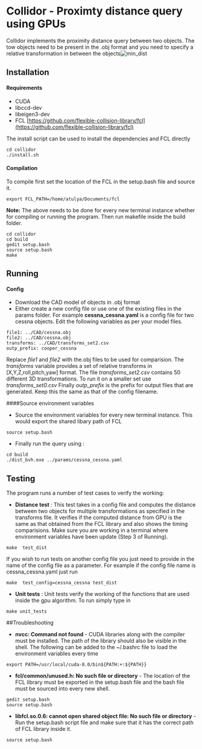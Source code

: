 # Collidor - Proximty distance query using GPUs
Collidor implements the proximity distance query between two objects. The tow objects need to be present in the .obj format and you need to specify a relative transformation in between the objects![min_dist](min_dist.png)

## Installation
#### Requirements
* CUDA
* libccd-dev
* libeigen3-dev
* FCL [https://github.com/flexible-collision-library/fcl](https://github.com/flexible-collision-library/fcl)

The install script can be used to install the dependencies and FCL directly
```
cd collidor
./install.sh
```

#### Compilation
To compile first set the location of the FCL in the setup.bash file and source it. 
```
export FCL_PATH=/home/atulya/Documents/fcl
```
**Note:** The above needs to be done for every new terminal instance whether for compiling or running the program.
 Then run makefile inside the build folder.

```
cd collidor
cd build
gedit setup.bash
source setup.bash
make
```

## Running
#### Config
* Download the CAD model of objects in .obj format
* Either create a new config file or use one of the existing files in the params folder. For example **cessna_cessna.yaml** is a config file for two cessna objects. Edit the following variables as per your model files.
```
file1: ../CAD/cessna.obj
file2: ../CAD/cessna.obj
transforms: ../CAD/transforms_set2.csv
outp_prefix: cooper_cessna
```
Replace *file1* and *file2* with the.obj files to be used for comparision. The *transforms* variable provides a set of relative transforms in [X,Y,Z,roll,pitch,yaw] format. The file *transforms_set2.csv* contains 50 different 3D transformations. To run it on a smaller set use *transforms_set0.csv* Finally *outp_prefix* is the prefix for output files that are generated. Keep this the same as that of the config filename.

####Source environment variables
* Source the environment variables for every new terminal instance. This would export the shared libary path of FCL
```
source setup.bash
```
* Finally run the query using :
```
cd build
./dist_bvh.exe ../params/cessna_cessna.yaml
```

## Testing 
The program runs a number of test cases to verify the working:

* **Distance test** : This test takes in  a config file and computes the distance between two objects for multiple transformations as specified in the transforms file. It verifies if the computed distance from GPU is the same as that obtained from the FCL library and also shows the timing comparisions. Make sure you are working in a terminal where environment variables have been update (Step 3 of Running).
```
make  test_dist
``` 
If you wish to run tests on another config file you just need to provide in the name of the config file as a parameter. For example if the config file name is cessna_cessna.yaml just run
```
make  test_config=cessna_cessna test_dist
``` 

* **Unit tests** : Unit tests verify the working of the functions that are used inside the gpu algorithm. To run simply type in 
```
make unit_tests
```
##Troubleshooting

* **nvcc: Command not found** - CUDA libraries along with the compiler must be installed. The path of the library should also be visible in the shell. The following can be added to the ~/.bashrc file to load the environment variables every time
```
export PATH=/usr/local/cuda-8.0/bin${PATH:+:${PATH}}
```
* **fcl/common/unused.h: No such file or directory** - The location of the FCL library must be exported in the setup.bash file and the bash file must be sourced into every new shell.
```
gedit setup.bash
source setup.bash
```
* **libfcl.so.0.6: cannot open shared object file: No such file or directory** - Run the setup.bash script file and make sure that it has the correct path of FCL library inside it. 
```
source setup.bash
```